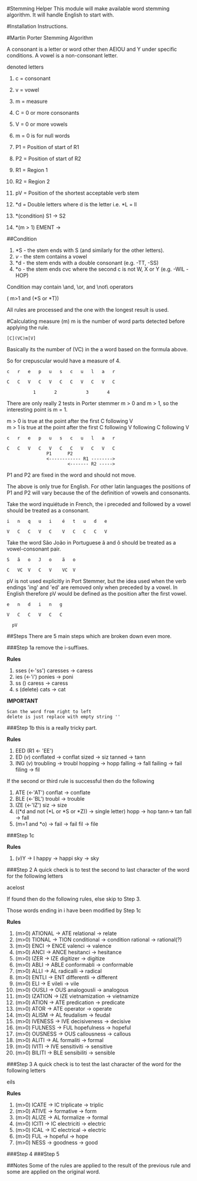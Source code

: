 #Stemming Helper
This module will make available word stemming algorithm.  It will handle English to start with.

#Installation Instructions.


#Martin Porter Stemming Algorithm

A consonant is a letter or word other then AEIOU and Y under specific conditions.
A vowel is a non-consonant letter.

denoted letters

1.  c = consonant
1.  v = vowel
1.  m = measure
1.  C = 0 or more consonants
1.  V = 0 or more vowels
1.  m = 0 is for null words
1.  P1 = Position of start of R1
1.  P2 = Position of start of R2
1.  R1 = Region 1
1.  R2 = Region 2
1.  pV = Position of the shortest acceptable verb stem
1.  *d = Double letters where d is the letter i.e. *L = ll

1.  *(condition) S1 -> S2
1.  *(m > 1) EMENT ->

##Condition

1.  *S   - the stem ends with S (and similarly for the other letters).
1.  *v*  - the stem contains a vowel
1.  *d   - the stem ends with a double consonant (e.g. -TT, -SS)
1.  *o   - the stem ends cvc where the second c is not W, X or Y (e.g. -WIL -HOP)

Condition may contain \and\, \or\, and \not\ operators

( m>1 and (*S or *T))

All rules are processed and the one with the longest result is used.

#Calculating measure (m)
m is the number of word parts detected before applying the rule.

    [C](VC)m[V]

Basically its the number of (VC) in the a word based on the formula above.

So for crepuscular would have a measure of 4.


    c   r   e   p   u   s   c   u   l   a   r
             
    C   C   V   C   V   C   C   V   C   V   C
   
              1       2           3       4
              
There are only really 2 tests in Porter stemmer m > 0 and m > 1, so the interesting point is m = 1.
              
m > 0 is true at the point after the first C following V<br/>
m > 1 is true at the point after the first C following V following C following V 

              
    c   r   e   p   u   s   c   u   l   a   r
             
    C   C   V   C   V   C   C   V   C   V   C
                   P1      P2
                   <------------ R1 -------->
                           <------- R2 ----->
                            
P1 and P2 are fixed in the word and should not move.

The above is only true for English.  For other latin languages the positions of P1 and P2 will vary because the of the 
definition of vowels and consonants.

Take the word inquiétude in French, the i preceded and followed by a vowel should 
be treated as a consonant.  

    i   n   q   u   i    é   t   u   d   e
       
    V   C   C   V   C    V   C   C   C   V   

Take the word São João in Portuguese ã and õ should be treated as a vowel-consonant pair.

    S   ã   o   J   o    ã   o
    
    C   VC  V   C   V    VC  V
    
pV is not used explicitly in Port Stemmer, but the idea used when the verb endings 'ing' and 'ed' are removed only when 
preceded by a vowel.  In English therefore pV would be defined as the position after the first vowel.    

    e   n   d   i   n   g
    
    V   C   C   V   C   C
      
      pV  
      
      
##Steps
There are 5 main steps which are broken down even more.
        
###Step 1a
remove the i-suffixes.

<b>Rules</b>

1.  sses (<-'ss')       caresses -> caress
1.  ies (<-'i')         ponies -> poni
1.  ss ()               caress -> caress
1.  s (delete)          cats -> cat
     
<b>IMPORTANT</b> 

    Scan the word from right to left
    delete is just replace with empty string ''
        
###Step 1b
this is a really tricky part.
        
<b>Rules</b>

1.  EED (R1 <- 'EE')
1.  ED  (*v*)   conflated -> conflat sized -> siz tanned -> tann
1.  ING (*v*)   troubling -> troubl hopping -> hopp falling -> fall failing -> fail filing -> fil

If the second or third rule is successful then do the following

1.  ATE (<-'AT')  conflat -> conflate
1.  BLE (<-'BL')  troubl -> trouble
1.  IZE (<-'IZ')  siz -> size
1.  ((*d and not (*L or *S or *Z)) -> single letter) hopp -> hop tann-> tan fall -> fall
1.  (m=1 and *o) ->     fail -> fail fil -> file

###Step 1c

<b>Rules</b>

1. (*v*)Y -> I   happy -> happi
                 sky -> sky
                 
###Step 2
A quick check is to test the second to last character of the word for the following letters

acelost 

If found then do the following rules, else skip to Step 3.

Those words ending in i have been modified by Step 1c

<b>Rules</b>

1.  (m>0) ATIONAL -> ATE    relational -> relate
1.  (m>0) TIONAL -> TION    conditional -> condition rational -> rational(?)
1.  (m>0) ENCI -> ENCE      valenci -> valence
1.  (m>0) ANCI -> ANCE      hesitanci -> hesitance
1.  (m>0) IZER -> IZE       digitizer -> digitize
1.  (m>0) ABLI -> ABLE      conformabli -> conformable
1.  (m>0) ALLI -> AL        radicalli -> radical
1.  (m>0) ENTLI -> ENT      differentli -> different
1.  (m>0) ELI -> E          vileli -> vile
1.  (m>0) OUSLI -> OUS      analogousli -> analogous
1.  (m>0) IZATION -> IZE    vietnamization -> vietnamize
1.  (m>0) ATION -> ATE      predication -> predicate
1.  (m>0) ATOR -> ATE       operator -> operate
1.  (m>0) ALISM -> AL       feudalism -> feudal
1.  (m>0) IVENESS -> IVE    decisiveness -> decisive
1.  (m>0) FULNESS -> FUL    hopefulness	-> hopeful
1.  (m>0) OUSNESS -> OUS	callousness	-> callous
1.  (m>0) ALITI	-> AL 		formaliti -> formal
1.  (m>0) IVITI	-> IVE		sensitiviti	-> sensitive
1.  (m>0) BILITI ->	BLE		sensibiliti	-> sensible

###Step 3
A quick check is to test the last character of the word for the following letters

eils

<b>Rules</b>

1.  (m>0) ICATE	-> IC 		triplicate -> triplic
1.  (m>0) ATIVE ->    		formative -> form
1.  (m>0) ALIZE	-> AL  		formalize -> formal
1.  (m>0) ICITI	-> IC  		electriciti	-> electric
1.  (m>0) ICAL -> IC   		electrical -> electric
1.  (m>0) FUL ->     		hopeful	-> hope
1.  (m>0) NESS ->    		goodness ->	good


###Step 4
###Step 5


##Notes
Some of the rules are applied to the result of the previous rule and some are applied on the original word.  
